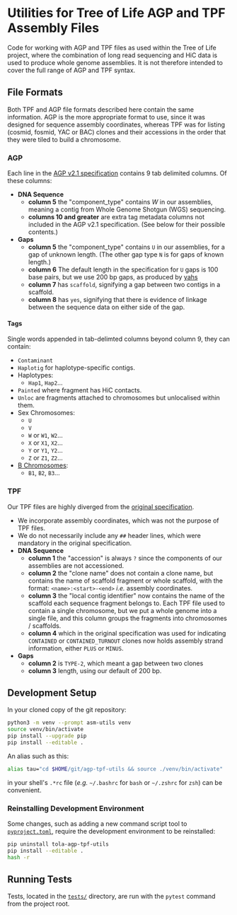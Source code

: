 
# Utilities for Tree of Life AGP and TPF Assembly Files

Code for working with AGP and TPF files as used within the Tree of Life
project, where the combination of long read sequencing and HiC data is used
to produce whole genome assemblies. It is not therefore intended to cover the
full range of AGP and TPF syntax.

## File Formats

Both TPF and AGP file formats described here contain the same information. AGP
is the more appropriate format to use, since it was designed for sequence
assembly coordinates, whereas TPF was for listing (cosmid, fosmid, YAC or
BAC) clones and their accessions in the order that they were tiled to build a
chromosome.

### AGP

Each line in the
[AGP v2.1 specification](https://www.ncbi.nlm.nih.gov/assembly/agp/AGP_Specification/)
contains 9 tab delimited columns. Of these columns:

- **DNA Sequence**
    - **column 5** the "component_type" contains *W* in our assemblies,
        meaning a contig from Whole Genome Shotgun (WGS) sequencing.
    - **columns 10 and greater** are extra tag metadata columns not included
        in the AGP v2.1 specification. (See below for their possible
        contents.)
- **Gaps**
    - **column 5** the "component_type" contains `U` in our assemblies, for a
        gap of unknown length. (The other gap type `N` is for gaps of known
        length.)
    - **column 6** The default length in the specification for `U` gaps is 100
        base pairs, but we use 200 bp gaps, as produced by
        [yahs](https://github.com/sanger-tol/yahs)
    - **column 7** has `scaffold`, signifying a gap between two contigs in a
        scaffold.
    - **column 8** has `yes`, signifying that there is evidence of linkage
        between the sequence data on either side of the gap.

#### Tags

Single words appended in tab-delimted columns beyond column 9, they can contain:

- `Contaminant`
- `Haplotig` for haplotype-specific contigs.
- Haplotypes:
  - `Hap1`, `Hap2`…
- `Painted` where fragment has HiC contacts.
- `Unloc` are fragments attached to chromosomes but unlocalised within them.
- Sex Chromosomes:
  - `U`
  - `V`
  - `W` or `W1`, `W2`…
  - `X` or `X1`, `X2`…
  - `Y` or `Y1`, `Y2`…
  - `Z` or `Z1`, `Z2`…
- [B Chromosomes](https://en.wikipedia.org/wiki/B_chromosome):
  - `B1`, `B2`, `B3`…

### TPF

Our TPF files are highly diverged from the
[original specification](https://www.ncbi.nlm.nih.gov/projects/genome/assembly/TPF_Specification_v1.4_20110215.pdf).

- We incorporate assembly coordinates, which was not the purpose of TPF files.
- We do not necessarily include any `##` header lines, which were mandatory in
  the original specification.
- **DNA Sequence**
    - **column 1** the "accession" is always `?` since the components of our
        assemblies are not accessioned.
    - **column 2** the "clone name" does not contain a clone name, but
        contains the name of scaffold fragment or whole scaffold, with the
        format: `<name>:<start>-<end>` *i.e.* assembly coordinates.
    - **column 3** the "local contig identifier" now contains the name of the
        scaffold each sequence fragment belongs to. Each TPF file used to
        contain a single chromosome, but we put a whole genome into a single
        file, and this column groups the fragments into chromosomes /
        scaffolds.
    - **column 4** which in the original specification was used for
        indicating `CONTAINED` or `CONTAINED_TURNOUT` clones now holds
        assembly strand information, either `PLUS` or `MINUS`.
- **Gaps**
    - **column 2** is `TYPE-2`, which meant a gap between two clones
    - **column 3** length, using our default of 200 bp.

## Development Setup

In your cloned copy of the git repository:

```sh
python3 -m venv --prompt asm-utils venv
source venv/bin/activate
pip install --upgrade pip
pip install --editable .
```

An alias such as this:

```sh
alias tau="cd $HOME/git/agp-tpf-utils && source ./venv/bin/activate"
```

in your shell's `.*rc` file (*e.g.* `~/.bashrc` for `bash` or `~/.zshrc` for
`zsh`) can be convenient.

### Reinstalling Development Environment

Some changes, such as adding a new command script tool to
[`pyproject.toml`](pyproject.toml), require the development environment to be
reinstalled:

```sh
pip uninstall tola-agp-tpf-utils
pip install --editable .
hash -r
```

## Running Tests

Tests, located in the [`tests/`](tests) directory, are run with the `pytest`
command from the project root.

